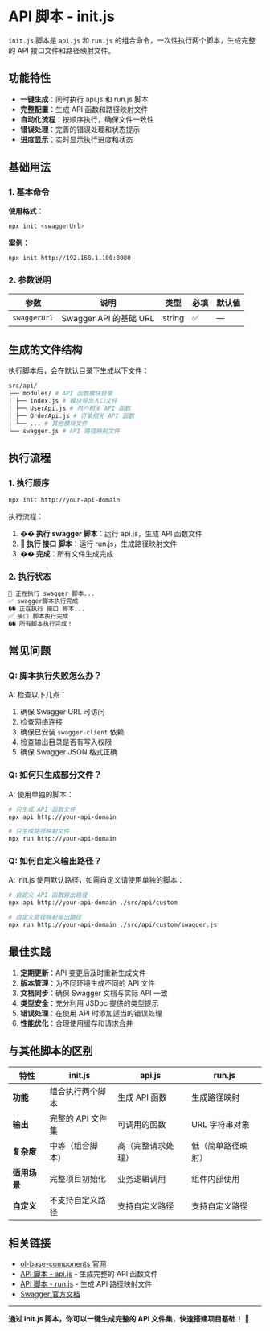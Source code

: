 # API 脚本 - init.js

`init.js` 脚本是 `api.js` 和 `run.js` 的组合命令，一次性执行两个脚本，生成完整的 API 接口文件和路径映射文件。

## 功能特性

- **一键生成**：同时执行 api.js 和 run.js 脚本
- **完整配置**：生成 API 函数和路径映射文件
- **自动化流程**：按顺序执行，确保文件一致性
- **错误处理**：完善的错误处理和状态提示
- **进度显示**：实时显示执行进度和状态

## 基础用法

### 1. 基本命令

**使用格式：**

```bash
npx init <swaggerUrl>
```

**案例：**

```bash
npx init http://192.168.1.100:8080
```

### 2. 参数说明

| 参数         | 说明                   | 类型   | 必填 | 默认值 |
| ------------ | ---------------------- | ------ | ---- | ------ |
| `swaggerUrl` | Swagger API 的基础 URL | string | ✅   | —      |

## 生成的文件结构

执行脚本后，会在默认目录下生成以下文件：

```bash
src/api/
├── modules/ # API 函数模块目录
│ ├── index.js # 模块导出入口文件
│ ├── UserApi.js # 用户相关 API 函数
│ ├── OrderApi.js # 订单相关 API 函数
│ └── ... # 其他模块文件
└── swagger.js # API 路径映射文件
```

## 执行流程

### 1. 执行顺序

```bash
npx init http://your-api-domain
```

执行流程：

1. **�� 执行 swagger 脚本**：运行 api.js，生成 API 函数文件
2. **🔧 执行 接口 脚本**：运行 run.js，生成路径映射文件
3. **�� 完成**：所有文件生成完成

### 2. 执行状态

```bash
📝 正在执行 swagger 脚本...
✅ swagger脚本执行完成
�� 正在执行 接口 脚本...
✅ 接口 脚本执行完成
�� 所有脚本执行完成！
```

## 常见问题

### Q: 脚本执行失败怎么办？

A: 检查以下几点：

1. 确保 Swagger URL 可访问
2. 检查网络连接
3. 确保已安装 `swagger-client` 依赖
4. 检查输出目录是否有写入权限
5. 确保 Swagger JSON 格式正确

### Q: 如何只生成部分文件？

A: 使用单独的脚本：

```bash
# 只生成 API 函数文件
npx api http://your-api-domain

# 只生成路径映射文件
npx run http://your-api-domain
```

### Q: 如何自定义输出路径？

A: init.js 使用默认路径，如需自定义请使用单独的脚本：

```bash
# 自定义 API 函数输出路径
npx api http://your-api-domain ./src/api/custom

# 自定义路径映射输出路径
npx run http://your-api-domain ./src/api/custom/swagger.js
```

## 最佳实践

1. **定期更新**：API 变更后及时重新生成文件
2. **版本管理**：为不同环境生成不同的 API 文件
3. **文档同步**：确保 Swagger 文档与实际 API 一致
4. **类型安全**：充分利用 JSDoc 提供的类型提示
5. **错误处理**：在使用 API 时添加适当的错误处理
6. **性能优化**：合理使用缓存和请求合并

## 与其他脚本的区别

| 特性         | init.js           | api.js             | run.js             |
| ------------ | ----------------- | ------------------ | ------------------ |
| **功能**     | 组合执行两个脚本  | 生成 API 函数      | 生成路径映射       |
| **输出**     | 完整的 API 文件集 | 可调用的函数       | URL 字符串对象     |
| **复杂度**   | 中等（组合脚本）  | 高（完整请求处理） | 低（简单路径映射） |
| **适用场景** | 完整项目初始化    | 业务逻辑调用       | 组件内部使用       |
| **自定义**   | 不支持自定义路径  | 支持自定义路径     | 支持自定义路径     |

## 相关链接

- [ol-base-components 官网](https://github.com/time202051/base-component)
- [API 脚本 - api.js](/script/api) - 生成完整的 API 函数文件
- [API 脚本 - run.js](/script/run) - 生成 API 路径映射文件
- [Swagger 官方文档](https://swagger.io/docs/)

---

**通过 init.js 脚本，你可以一键生成完整的 API 文件集，快速搭建项目基础！** 🚀
